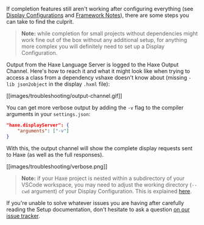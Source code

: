 If completion features still aren't working after configuring everything (see [Display Configurations](/vshaxe/vshaxe/wiki/Configuration#display-configurations-and-display-server) and [Framework Notes](/vshaxe/vshaxe/wiki/Framework-Notes)), there are some steps you can take to find the culprit.

>**Note:** while completion for small projects without dependencies might work fine out of the box without any additional setup, for anything more complex you will definitely need to set up a Display Configuration.

Output from the Haxe Language Server is logged to the Haxe Output Channel. Here's how to reach it and what it might look like when trying to access a class from a dependency vshaxe doesn't know about (missing `-lib json2object` in the display `.hxml` file):

[[images/troubleshooting/output-channel.gif]]

You can get more verbose output by adding the `-v` flag to the compiler arguments in your `settings.json`:

```json
"haxe.displayServer": {
    "arguments": ["-v"]
}
```

With this, the output channel will show the complete display requests sent to Haxe (as well as the full responses).

[[images/troubleshooting/verbose.png]]

>**Note:** if your Haxe project is nested within a subdirectory of your VSCode workspace, you may need to adjust the working directory (`--cwd` argument) of your Display Configuration. This is explained [here]((/vshaxe/vshaxe/wiki/Configuration#display-configurations-and-display-server)).

If you're unable to solve whatever issues you are having after carefully reading the Setup documentation, don't hesitate to ask a question [on our issue tracker](https://github.com/vshaxe/vshaxe/issues/new).